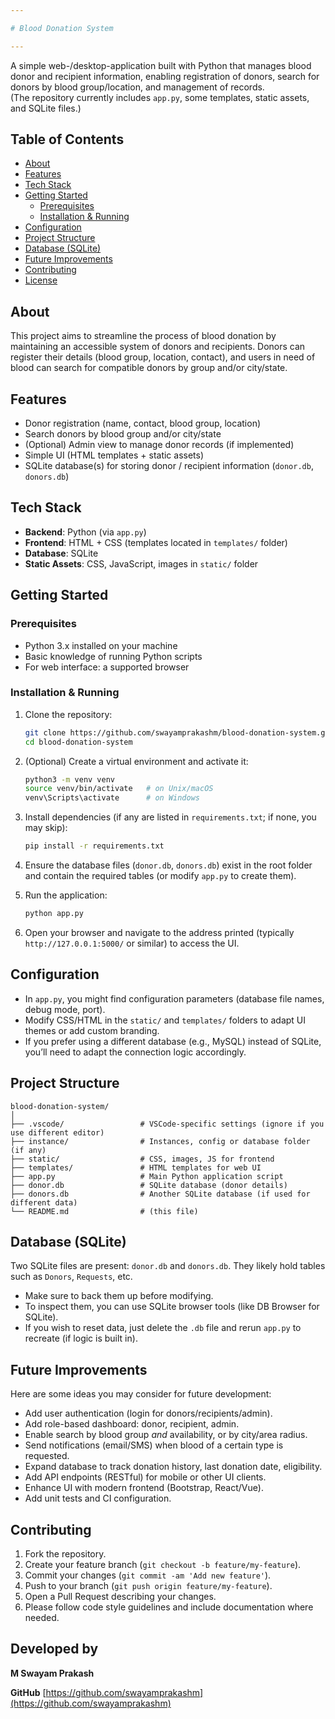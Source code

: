 ```yaml
---

# Blood Donation System

---
```


A simple web-/desktop-application built with Python that manages blood donor and recipient information, enabling registration of donors, search for donors by blood group/location, and management of records.  
(The repository currently includes `app.py`, some templates, static assets, and SQLite files.)

## Table of Contents
- [About](#about)  
- [Features](#features)  
- [Tech Stack](#tech-stack)  
- [Getting Started](#getting-started)  
  - [Prerequisites](#prerequisites)  
  - [Installation & Running](#installation--running)  
- [Configuration](#configuration)  
- [Project Structure](#project-structure)  
- [Database (SQLite)](#database-sqlite)  
- [Future Improvements](#future-improvements)  
- [Contributing](#contributing)  
- [License](#license)

## About  
This project aims to streamline the process of blood donation by maintaining an accessible system of donors and recipients. Donors can register their details (blood group, location, contact), and users in need of blood can search for compatible donors by group and/or city/state.

## Features  
- Donor registration (name, contact, blood group, location)  
- Search donors by blood group and/or city/state  
- (Optional) Admin view to manage donor records (if implemented)  
- Simple UI (HTML templates + static assets)  
- SQLite database(s) for storing donor / recipient information (`donor.db`, `donors.db`)  

## Tech Stack  
- **Backend**: Python (via `app.py`)  
- **Frontend**: HTML + CSS (templates located in `templates/` folder)  
- **Database**: SQLite  
- **Static Assets**: CSS, JavaScript, images in `static/` folder  

## Getting Started  
### Prerequisites  
- Python 3.x installed on your machine  
- Basic knowledge of running Python scripts  
- For web interface: a supported browser  

### Installation & Running  
1. Clone the repository:  
   ```bash
   git clone https://github.com/swayamprakashm/blood-donation-system.git
   cd blood-donation-system
   ```
2. (Optional) Create a virtual environment and activate it:

   ```bash
   python3 -m venv venv
   source venv/bin/activate   # on Unix/macOS  
   venv\Scripts\activate      # on Windows
   ```
3. Install dependencies (if any are listed in `requirements.txt`; if none, you may skip):

   ```bash
   pip install -r requirements.txt
   ```
4. Ensure the database files (`donor.db`, `donors.db`) exist in the root folder and contain the required tables (or modify `app.py` to create them).
5. Run the application:

   ```bash
   python app.py
   ```
6. Open your browser and navigate to the address printed (typically `http://127.0.0.1:5000/` or similar) to access the UI.

## Configuration

* In `app.py`, you might find configuration parameters (database file names, debug mode, port).
* Modify CSS/HTML in the `static/` and `templates/` folders to adapt UI themes or add custom branding.
* If you prefer using a different database (e.g., MySQL) instead of SQLite, you’ll need to adapt the connection logic accordingly.

## Project Structure

```
blood-donation-system/
│
├── .vscode/                 # VSCode-specific settings (ignore if you use different editor)
├── instance/                # Instances, config or database folder (if any)
├── static/                  # CSS, images, JS for frontend
├── templates/               # HTML templates for web UI
├── app.py                   # Main Python application script
├── donor.db                 # SQLite database (donor details)
├── donors.db                # Another SQLite database (if used for different data)
└── README.md                # (this file)
```

## Database (SQLite)

Two SQLite files are present: `donor.db` and `donors.db`. They likely hold tables such as `Donors`, `Requests`, etc.

* Make sure to back them up before modifying.
* To inspect them, you can use SQLite browser tools (like DB Browser for SQLite).
* If you wish to reset data, just delete the `.db` file and rerun `app.py` to recreate (if logic is built in).

## Future Improvements

Here are some ideas you may consider for future development:

* Add user authentication (login for donors/recipients/admin).
* Add role-based dashboard: donor, recipient, admin.
* Enable search by blood group *and* availability, or by city/area radius.
* Send notifications (email/SMS) when blood of a certain type is requested.
* Expand database to track donation history, last donation date, eligibility.
* Add API endpoints (RESTful) for mobile or other UI clients.
* Enhance UI with modern frontend (Bootstrap, React/Vue).
* Add unit tests and CI configuration.

## Contributing

1. Fork the repository.
2. Create your feature branch (`git checkout -b feature/my-feature`).
3. Commit your changes (`git commit -am 'Add new feature'`).
4. Push to your branch (`git push origin feature/my-feature`).
5. Open a Pull Request describing your changes.
6. Please follow code style guidelines and include documentation where needed.

## Developed by
**M Swayam Prakash**

**GitHub** [https://github.com/swayamprakashm](https://github.com/swayamprakashm)





